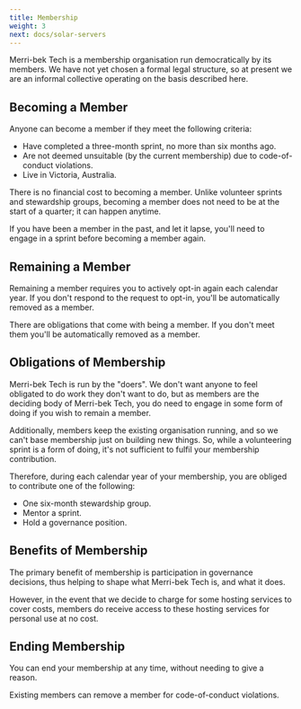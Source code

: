 ```yaml
---
title: Membership
weight: 3
next: docs/solar-servers
---
```

Merri-bek Tech is a membership organisation run democratically by its members. We have not yet chosen a formal legal structure, so at present we are an informal collective operating on the basis described here.

## Becoming a Member

Anyone can become a member if they meet the following criteria:

* Have completed a three-month sprint, no more than six months ago.
* Are not deemed unsuitable (by the current membership) due to code-of-conduct violations.
* Live in Victoria, Australia.

There is no financial cost to becoming a member. Unlike volunteer sprints and stewardship groups, becoming a member does not need to be at the start of a quarter; it can happen anytime.

If you have been a member in the past, and let it lapse, you'll need to engage in a sprint before becoming a member again.

## Remaining a Member

Remaining a member requires you to actively opt-in again each calendar year. If you don't respond to the request to opt-in, you'll be automatically removed as a member.

There are obligations that come with being a member. If you don't meet them you'll be automatically removed as a member.

## Obligations of Membership

Merri-bek Tech is run by the "doers". We don't want anyone to feel obligated to do work they don't want to do, but as members are the deciding body of Merri-bek Tech, you do need to engage in some form of doing if you wish to remain a member.

Additionally, members keep the existing organisation running, and so we can't base membership just on building new things. So, while a volunteering sprint is a form of doing, it's not sufficient to fulfil your membership contribution.

Therefore, during each calendar year of your membership, you are obliged to contribute one of the following:

* One six-month stewardship group.
* Mentor a sprint.
* Hold a governance position.

## Benefits of Membership

The primary benefit of membership is participation in governance decisions, thus helping to shape what Merri-bek Tech is, and what it does.

However, in the event that we decide to charge for some hosting services to cover costs, members do receive access to these hosting services for personal use at no cost.

## Ending Membership

You can end your membership at any time, without needing to give a reason.

Existing members can remove a member for code-of-conduct violations.
